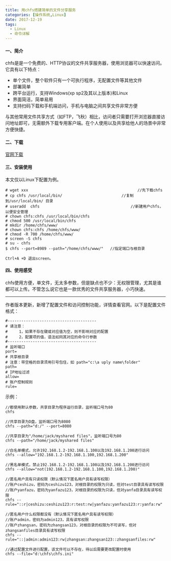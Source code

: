 ```yaml
---
title: 用chfs搭建简单的文件分享服务
categories: [操作系统,Linux]
date: 2017-12-19
tags: 
  - Linux
  - 命令详解
---
```


#### 一、简介

chfs是是一个免费的、HTTP协议的文件共享服务器，使用浏览器可以快速访问。它具有以下特点：

- 单个文件，整个软件只有一个可执行程序，无配置文件等其他文件
- 部署简单
- 跨平台运行，支持Windows(xp sp2及其以上版本)和Linux
- 界面简洁，简单易用
- 支持扫码下载和手机端访问，手机与电脑之间共享文件非常方便

与其他常用文件共享方式（如FTP，飞秋）相比，访问者只需要打开浏览器直接访问地址即可，无需额外下载专用客户端。在个人使用以及共享给他人的场景中非常方便快捷。

#### 二、下载

[官网下载](http://iscute.cn/chfs)

#### 三、安装使用

本文仅以Linux下配置为例。

```
# wget xxx                                                //先下载chfs
# cp chfs /usr/local/bin/                          //复制到/usr/local/bin/ 目录
# useradd  chfs                                        //新建用户chfs，以便安全管理
# chown chfs:chfs /usr/local/bin/chfs  
# chmod 500 /usr/local/bin/chfs 
# mkdir /home/chfs/www/
# chown chfs:chfs /home/chfs/www/
# chmod -R 700 /home/chfs/www/
# screen -S chfs
# su - chfs
$ chfs --port=8989 --path="/home/chfs/www/"   //指定端口与根目录 

Ctrl+A +D 退出screen。

```

#### 四、使用感受

chfs使用方便，单文件，无太多参数，但是缺点也不少：无权限管理，尤其是谁都可以上传。不管怎么说它也是一款优秀的文件共享服务器，小巧快速。

---

作者版本更新，新增了配置文件和访问控制功能，详情查看官网。以下是配置文件格式：

```shell
#---------------------------------------
# 请注意：
#     1，如果不存在键或对应值为空，则不影响对应的配置
#     2，配置项的值，语法如同其对应的命令行参数
#---------------------------------------
# 监听端口
port=
# 共享根目录
# 注意：带空格的目录须用引号包住，如 path="c:\a uply name\folder"
path=
# IP地址过滤
allow=
# 账户控制规则
rule=
```

示例：

```shell
//都使用默认参数，共享目录为程序运行目录，监听端口号为80
chfs

//共享目录为D盘，监听端口号为8080
chfs --path="d:/" --port=8080

//共享目录为"/home/jack/myshared files"，监听端口号为80
chfs --path="/home/jack/myshared files"

//白名单模式，允许192.168.1.2-192.168.1.100以及192.168.1.200进行访问
chfs --allow="192.168.1.2-192.168.1.100,192.168.1.200"

//黑名单模式，禁止192.168.1.2-192.168.1.100以及192.168.1.200进行访问
chfs --allow="not(192.168.1.2-192.168.1.100,192.168.1.200)"

//匿名用户具有只读权限（默认情况下匿名用户具有读写权限）
//账户ceshizu，密码为ceshizu123，对根目录的权限为只读，但对test目录具有读写权限
//账户yanfazu，密码为yanfazu123，对根目录的权限为只读，但对yanfa目录具有读写权限
chfs --rule="::r|ceshizu:ceshizu123:r:test:rw|yanfazu:yanfazu123:r:yanfa:rw"

//匿名用户什么权限都没有（默认情况下匿名用户具有读写权限）
//账户admin，密码为admin123，具有读写权限
//账户zhangsan，密码为zhangsan123，对根目录的权限为不可读写，但对zhangsanfiles目录具有读写权限
chfs --rule="::|admin:admin123:rw|zhangsan:zhangsan123::zhangsanfiles:rw"

//通过配置文件进行配置，该文件可以不存在，待以后需要更改配置时使用
chfs --file="d:\chfs\chfs.ini"
```

